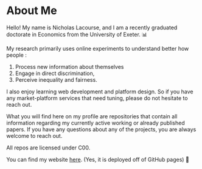 # About Me

Hello! My name is Nicholas Lacourse, and I am a recently graduated doctorate in Economics from the University of Exeter. 📊

My research primarily uses online experiments to understand better how people :

1. Process new information about themselves
2. Engage in direct discrimination, 
3. Perceive inequality and fairness.

I also enjoy learning web development and platform design. So if you have any market-platform services that need tuning, please do not hesitate to reach out.

What you will find here on my profile are repositories that contain all information regarding my currently active working or already published papers. If you have any questions about any of the projects, you are always welcome to reach out.

All repos are licensed under C00.

You can find my website [here](https://www.nicholaslacourse.com/). (Yes, it is deployed off of GitHub pages) 🤙
